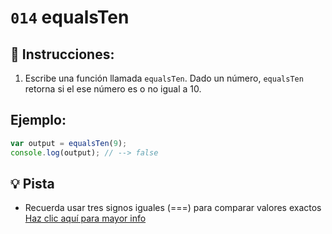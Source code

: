 # `014` equalsTen

## 📝 Instrucciones:

1. Escribe una función llamada `equalsTen`. Dado un número, `equalsTen` retorna si el ese número es o no igual a 10.

## Ejemplo:

```Javascript
var output = equalsTen(9);
console.log(output); // --> false
```

## 💡 Pista

+ Recuerda usar tres signos iguales (===) para comparar valores exactos [Haz clic aquí para mayor info](https://bytearcher.com/articles/equality-comparison-operator-javascript)
